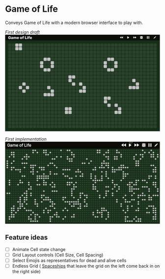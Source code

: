 # Game of Life
Conveys Game of Life with a modern browser interface to play with.

*First design draft*
![FirstDraft](./Screenshots/FirstDraft.png)

*First implementation*
![FirstImplementation](./Screenshots/FirstImplementation.gif)

## Feature ideas
- [ ] Animate Cell state change
- [ ] Grid Layout controls (Cell Size, Cell Spacing)
- [ ] Select Emojis as representatives for dead and alive cells
- [ ] Endless Grid ( [Spaceships](https://en.wikipedia.org/wiki/Spaceship_(cellular_automaton)) that leave the grid on the left come back in on the right side)
